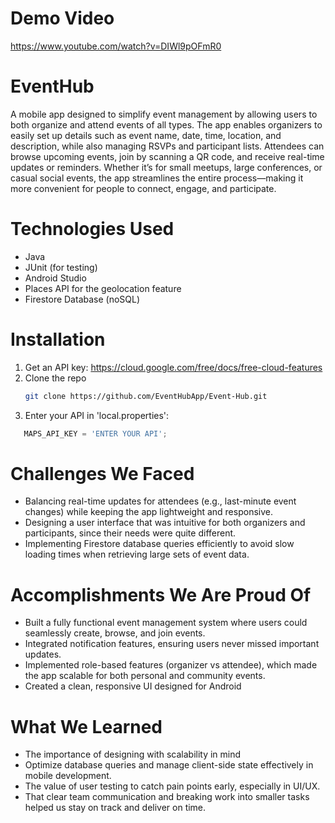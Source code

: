 # Demo Video
https://www.youtube.com/watch?v=DIWl9pOFmR0

# EventHub
A mobile app designed to simplify event management by allowing users to both organize and attend events of all types. The app enables organizers to easily set up details such as event name, date, time, location, and description, while also managing RSVPs and participant lists. Attendees can browse upcoming events, join by scanning a QR code, and receive real-time updates or reminders. Whether it’s for small meetups, large conferences, or casual social events, the app streamlines the entire process—making it more convenient for people to connect, engage, and participate.

# Technologies Used
- Java
- JUnit (for testing)
- Android Studio
- Places API for the geolocation feature
- Firestore Database (noSQL)

# Installation
1. Get an API key: https://cloud.google.com/free/docs/free-cloud-features
2. Clone the repo
   ```sh
   git clone https://github.com/EventHubApp/Event-Hub.git
   ```
3. Enter your API in 'local.properties':
```js
   MAPS_API_KEY = 'ENTER YOUR API';
   ```

# Challenges We Faced
- Balancing real-time updates for attendees (e.g., last-minute event changes) while keeping the app lightweight and responsive.
- Designing a user interface that was intuitive for both organizers and participants, since their needs were quite different.
- Implementing Firestore database queries efficiently to avoid slow loading times when retrieving large sets of event data.

# Accomplishments We Are Proud Of
- Built a fully functional event management system where users could seamlessly create, browse, and join events.
- Integrated notification features, ensuring users never missed important updates.
- Implemented role-based features (organizer vs attendee), which made the app scalable for both personal and community events.
- Created a clean, responsive UI designed for Android

# What We Learned
- The importance of designing with scalability in mind
- Optimize database queries and manage client-side state effectively in mobile development.
- The value of user testing to catch pain points early, especially in UI/UX.
- That clear team communication and breaking work into smaller tasks helped us stay on track and deliver on time.

